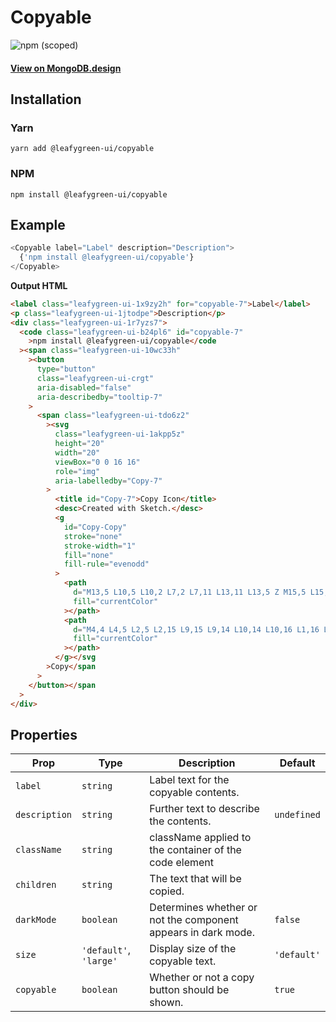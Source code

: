 # Copyable

![npm (scoped)](https://img.shields.io/npm/v/@leafygreen-ui/copyable.svg)

#### [View on MongoDB.design](https://www.mongodb.design/component/copyable/example/)

## Installation

### Yarn

```shell
yarn add @leafygreen-ui/copyable
```

### NPM

```shell
npm install @leafygreen-ui/copyable
```

## Example

```js
<Copyable label="Label" description="Description">
  {'npm install @leafygreen-ui/copyable'}
</Copyable>
```

**Output HTML**

```html
<label class="leafygreen-ui-1x9zy2h" for="copyable-7">Label</label>
<p class="leafygreen-ui-1jtodpe">Description</p>
<div class="leafygreen-ui-1r7yzs7">
  <code class="leafygreen-ui-b24pl6" id="copyable-7"
    >npm install @leafygreen-ui/copyable</code
  ><span class="leafygreen-ui-10wc33h"
    ><button
      type="button"
      class="leafygreen-ui-crgt"
      aria-disabled="false"
      aria-describedby="tooltip-7"
    >
      <span class="leafygreen-ui-tdo6z2"
        ><svg
          class="leafygreen-ui-1akpp5z"
          height="20"
          width="20"
          viewBox="0 0 16 16"
          role="img"
          aria-labelledby="Copy-7"
        >
          <title id="Copy-7">Copy Icon</title>
          <desc>Created with Sketch.</desc>
          <g
            id="Copy-Copy"
            stroke="none"
            stroke-width="1"
            fill="none"
            fill-rule="evenodd"
          >
            <path
              d="M13,5 L10,5 L10,2 L7,2 L7,11 L13,11 L13,5 Z M15,5 L15,13 L5,13 L5,0 L10,0 L15,5 Z"
              fill="currentColor"
            ></path>
            <path
              d="M4,4 L4,5 L2,5 L2,15 L9,15 L9,14 L10,14 L10,16 L1,16 L1,4 L4,4 Z"
              fill="currentColor"
            ></path>
          </g></svg
        >Copy</span
      >
    </button></span
  >
</div>
```

## Properties

| Prop          | Type                   | Description                                                   | Default     |
| ------------- | ---------------------- | ------------------------------------------------------------- | ----------- |
| `label`       | `string`               | Label text for the copyable contents.                         |             |
| `description` | `string`               | Further text to describe the contents.                        | `undefined` |
| `className`   | `string`               | className applied to the container of the code element        |             |
| `children`    | `string`               | The text that will be copied.                                 |             |
| `darkMode`    | `boolean`              | Determines whether or not the component appears in dark mode. | `false`     |
| `size`        | `'default'`, `'large'` | Display size of the copyable text.                            | `'default'` |
| `copyable`    | `boolean`              | Whether or not a copy button should be shown.                 | `true`      |
